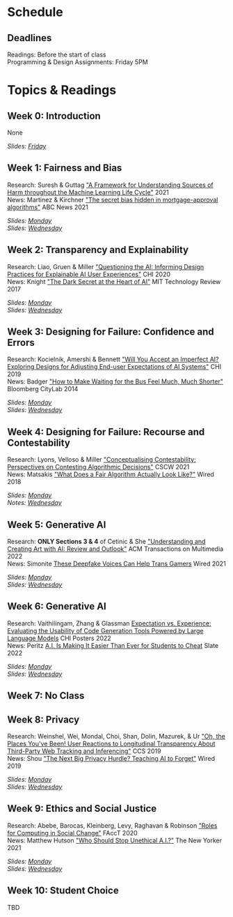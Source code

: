 
# Schedule

## Deadlines

Readings: Before the start of class  
Programming & Design Assignments: Friday 5PM    

# Topics & Readings

## Week 0: Introduction
None  

_Slides: [Friday](https://ucsdcloud-my.sharepoint.com/:b:/g/personal/kvaccaro_ucsd_edu/EeHu9EhyvRVHlNaXgVpjXwoBaeWg2KPkSOF-Z_I_dS5gew?e=ab4gsv)_

## Week 1: Fairness and Bias
Research: Suresh & Guttag ["A Framework for Understanding Sources of Harm throughout the Machine Learning Life Cycle"](https://arxiv.org/pdf/1901.10002.pdf) 2021  
News: Martinez & Kirchner ["The secret bias hidden in mortgage-approval algorithms"](https://abcnews.go.com/Business/wireStory/secret-bias-hidden-mortgage-approval-algorithms-79633917) ABC News 2021  

_Slides: [Monday](https://ucsdcloud-my.sharepoint.com/:b:/g/personal/kvaccaro_ucsd_edu/EWAV49urp9hGi7Wl-PH2jr4BCT0B6TsNX4oUfIx1a3cMsQ?e=DGyELZ)_  
_Slides: [Wednesday](https://ucsdcloud-my.sharepoint.com/:b:/g/personal/kvaccaro_ucsd_edu/EUazmH-IeKpEinA9_RwqsEgBXcmLhN3y635aMLT0O_Wubg?e=37WEUD)_  

## Week 2: Transparency and Explainability
Research: Liao, Gruen & Miller ["Questioning the AI: Informing Design Practices for Explainable AI User Experiences"](https://s3.amazonaws.com/kvaccaro.com/teaching/human-ai-interaction/Questioning_the_AI.pdf) CHI 2020  
News: Knight ["The Dark Secret at the Heart of AI"](https://www.technologyreview.com/2017/04/11/5113/the-dark-secret-at-the-heart-of-ai/) MIT Technology Review 2017  

_Slides: [Monday](https://ucsdcloud-my.sharepoint.com/:b:/g/personal/kvaccaro_ucsd_edu/EeGSlsdgLpJLu4O2JKCauFcBcOW7KBZv1befLwSanCC1oA?e=acwcRg)_  
_Slides: [Wednesday](https://ucsdcloud-my.sharepoint.com/:b:/g/personal/kvaccaro_ucsd_edu/EVO-pQC7McdBm0j3FQAUceIBQC9z6DSStXuhf1RWO-FdfA?e=m6kIBP)_   

## Week 3: Designing for Failure: Confidence and Errors
Research: Kocielnik, Amershi & Bennett ["Will You Accept an Imperfect AI? Exploring Designs for Adjusting End-user Expectations of AI Systems"](https://www.microsoft.com/en-us/research/uploads/prod/2019/01/chi19_kocielnik_et_al.pdf) CHI 2019  
News: Badger ["How to Make Waiting for the Bus Feel Much, Much Shorter"](https://www.bloomberg.com/news/articles/2014-01-22/how-to-make-waiting-for-the-bus-feel-much-much-shorter) Bloomberg CityLab 2014

_Slides: [Monday](https://s3.amazonaws.com/kvaccaro.com/teaching/human-ai-interaction/slides/CSE190_20211018_Expectations.pdf)_  
_Slides: [Wednesday](https://s3.amazonaws.com/kvaccaro.com/teaching/human-ai-interaction/slides/CSE190_20211018_Uncertainty.pdf)_

## Week 4: Designing for Failure: Recourse and Contestability
Research: Lyons, Velloso & Miller ["Conceptualising Contestability: Perspectives on Contesting Algorithmic Decisions"](https://dl.acm.org/doi/abs/10.1145/3449180) CSCW 2021   
News: Matsakis ["What Does a Fair Algorithm Actually Look Like?"](https://www.wired.com/story/what-does-a-fair-algorithm-look-like/) Wired 2018   

_Slides: [Monday](https://s3.amazonaws.com/kvaccaro.com/teaching/human-ai-interaction/slides/CSE190_20211025_RecourseContestability.pdf)_  
_Notes: [Wednesday](https://s3.amazonaws.com/kvaccaro.com/teaching/human-ai-interaction/slides/Contestability_brainstorming.pdf)_

## Week 5: Generative AI
Research: **ONLY Sections 3 & 4** of Cetinic & She ["Understanding and Creating Art with AI: Review and Outlook"](https://dl.acm.org/doi/full/10.1145/3475799) ACM Transactions on Multimedia 2022   
News: Simonite [These Deepfake Voices Can Help Trans Gamers](https://www.wired.com/story/deepfake-voices-help-trans-gamers/) Wired 2021

_Slides: [Monday](https://ucsdcloud-my.sharepoint.com/:b:/g/personal/kvaccaro_ucsd_edu/ERi2thP02Z9JiNtwkYRlFNUBS0F6dTyU22-lBG1l8jYHWg?e=nvPKwe)_   
_Slides: [Wednesday](https://ucsdcloud-my.sharepoint.com/:b:/g/personal/kvaccaro_ucsd_edu/Ec-tO1AJeqBHtLOHkN1lxrkBsSFxfM06GeCwUPocTeEZoQ?e=41pB3b)_   

## Week 6: Generative AI
Research: Vaithilingam, Zhang & Glassman [Expectation vs. Experience: Evaluating the Usability of Code Generation Tools Powered by Large Language Models](https://dl.acm.org/doi/abs/10.1145/3491101.3519665) CHI Posters 2022   
News: Peritz [A.I. Is Making It Easier Than Ever for Students to Cheat](https://slate.com/technology/2022/09/ai-students-writing-cheating-sudowrite.html) Slate 2022  

_Slides: [Monday](https://ucsdcloud-my.sharepoint.com/:b:/g/personal/kvaccaro_ucsd_edu/EUGgbdhpyjBGiv8blcvjGo8B1UTUcNYL3IYQpZ-BCcCBMg?e=gAlgqP)_   
_Slides: [Wednesday](https://ucsdcloud-my.sharepoint.com/:b:/g/personal/kvaccaro_ucsd_edu/Ea9XovxQ3vNJta4TVY8TwfwBVjmAwUitrxoTS_x6Qd4FOg?e=VyMGHB)_   

## Week 7: No Class

## Week 8: Privacy
Research: Weinshel, Wei, Mondal, Choi, Shan, Dolin, Mazurek, & Ur ["Oh, the Places You've Been! User Reactions to Longitudinal Transparency About Third-Party Web Tracking and Inferencing"](https://dl.acm.org/doi/abs/10.1145/3319535.3363200) CCS 2019  
News: Shou ["The Next Big Privacy Hurdle? Teaching AI to Forget"](https://www.wired.com/story/the-next-big-privacy-hurdle-teaching-ai-to-forget/) Wired 2019    

_Slides: [Monday](https://s3.amazonaws.com/kvaccaro.com/teaching/human-ai-interaction/slides/CSE190_20211101_Privacy.pdf)_  
_Slides: [Wednesday](https://s3.amazonaws.com/kvaccaro.com/teaching/human-ai-interaction/slides/CSE190_20211103_Privacy_2.pdf)_

## Week 9: Ethics and Social Justice  
Research: Abebe, Barocas, Kleinberg, Levy, Raghavan & Robinson ["Roles for Computing in Social Change"](https://arxiv.org/pdf/1912.04883.pdf) FAccT 2020   
News: Matthew Hutson ["Who Should Stop Unethical A.I.?"](https://www.newyorker.com/tech/annals-of-technology/who-should-stop-unethical-ai) The New Yorker 2021  

_Slides: [Monday](https://ucsdcloud-my.sharepoint.com/:b:/g/personal/kvaccaro_ucsd_edu/EX5ivYztPkJNg3eaGygGXrEBFM8O7hLGAndX1HcKZL1GZw?e=88EYFo)_   
_Slides: [Wednesday](https://s3.amazonaws.com/kvaccaro.com/teaching/human-ai-interaction/slides/CSE190_20211110_Ethics_2.pdf)_   

## Week 10: Student Choice   
TBD   
